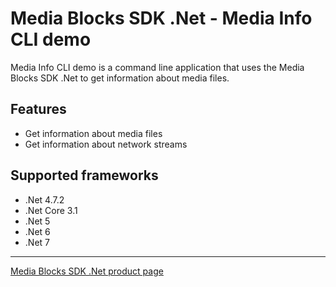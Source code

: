 # Media Blocks SDK .Net - Media Info CLI demo

Media Info CLI demo is a command line application that uses the Media Blocks SDK .Net to get information about media files.

## Features

- Get information about media files
- Get information about network streams

## Supported frameworks

- .Net 4.7.2
- .Net Core 3.1
- .Net 5
- .Net 6
- .Net 7

---

[Media Blocks SDK .Net product page](https://www.visioforge.com/media-blocks-sdk)